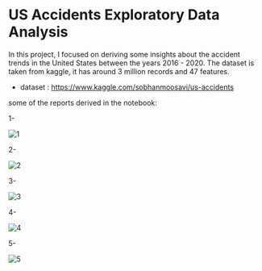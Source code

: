 # US Accidents Exploratory Data Analysis
In this project, I focused on deriving some insights about the accident trends in the United States between the years 2016 - 2020. The dataset is taken from kaggle, it has around 3 million records and 47 features.
* dataset : https://www.kaggle.com/sobhanmoosavi/us-accidents

some of the reports derived in the notebook:


1-

![1](https://user-images.githubusercontent.com/67188835/118378450-a1fbd300-b5dc-11eb-8f9d-6f89a562c6fb.PNG)

2-

![2](https://user-images.githubusercontent.com/67188835/118378356-f94d7380-b5db-11eb-99a5-2c465045d4ca.PNG)

3-

![3](https://user-images.githubusercontent.com/67188835/118378357-f9e60a00-b5db-11eb-855f-3902a8e61cbb.PNG)

4-


![4](https://user-images.githubusercontent.com/67188835/118378358-f9e60a00-b5db-11eb-94cf-2aaeade2d8f7.PNG)

5-

![5](https://user-images.githubusercontent.com/67188835/118378359-fa7ea080-b5db-11eb-8645-cc794657671f.PNG)


